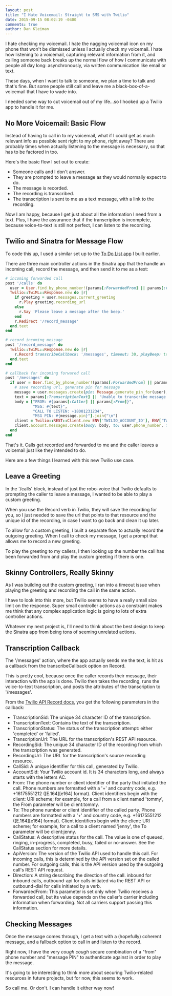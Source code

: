 ```yaml
---
layout: post
title: "I Hate Voicemail: Straight to SMS with Twilio"
date: 2015-09-15 08:02:19 -0400
comments: true
author: Dan Kleiman
---
```


I hate checking my voicemail. I hate the nagging voicemail icon on my phone that won't be dismissed unless I actually check my voicemail. I hate how listening to a voicemail, capturing relevant information from it, and calling someone back breaks up the normal flow of how I communicate with people all day long: asynchronously, via written communication like email or text.

These days, when I want to talk to someone, we plan a time to talk and that's fine. But some people still call and leave me a black-box-of-a-voicemail that I have to wade into.

I needed some way to cut voicemail out of my life...so I hooked up a Twilio app to handle it for me.

<!--more-->

No More Voicemail: Basic Flow
-----------------------------

Instead of having to call in to my voicemail, what if I could get as much relevant info as possible sent right to my phone, right away? There are probably times when actually listening to the message is necessary, so that has to be factored in too.

Here's the basic flow I set out to create:

- Someone calls and I don't answer.
- They are prompted to leave a message as they would normally expect to do.
- The message is recorded.
- The recording is transcribed.
- The transcription is sent to me as a text message, with a link to the recording.

Now I am happy, because I get just about all the information I need from a text. Plus, I have the assurance that if the transcription is incomplete, because voice-to-text is still not perfect, I can listen to the recording.

Twilio and Sinatra for Message Flow
-----------------------------------

To code this up, I used a similar set up to the [To Do List app](/blog/2015/08/13/sms-to-do-list-with-twilio/) I built earlier.

There are three main controller actions in the Sinatra app that the handle an incoming call, record the message, and then send it to me as a text:

```ruby
# incoming forwarded call
post '/calls' do
  user = User.find_by_phone_number!(params[:ForwardedFrom] || params[:CalledVia])
  Twilio::TwiML::Response.new do |r|
    if greeting = user.messages.current_greeting
      r.Play greeting.recording_url
    else
      r.Say 'Please leave a message after the beep.'
    end
    r.Redirect '/record_message'
  end.text
end

# record incoming message
post '/record_message' do
  Twilio::TwiML::Response.new do |r|
    r.Record transcribeCallback: '/messages', timeout: 30, playBeep: true
  end.text
end

# callback for incoming forwared call
post '/messages' do
  if user = User.find_by_phone_number!(params[:ForwardedFrom] || params[:CalledVia])
    # save recording url, generate pin for message
    message = user.messages.create(pin: Message.generate_pin_for(user), recording_url: params[:RecordingUrl], recording_sid: params[:RecordingSid])
    text = params[:TranscriptionText] || 'Unable to transcribe message'
    body = ["FROM: #{params[:Caller] || params[:From]}",
            "MSG: #{text}",
            "CALL TO LISTEN: +18001231234",
            "MSG PIN: #{message.pin}"].join("\n")
    client = Twilio::REST::Client.new ENV['TWILIO_ACCOUNT_ID'], ENV['TWILIO_AUTH']
    client.account.messages.create(body: body, to: user.phone_number, from: params[:To])
  end
end
```
That's it. Calls get recorded and forwarded to me and the caller leaves a voicemail just like they intended to do.

Here are a few things I learned with this new Twilio use case.

Leave a Greeting
-----------------

In the '/calls' block, instead of just the robo-voice that Twilio defaults to prompting the caller to leave a message, I wanted to be able to play a custom greeting.

When you use the Record verb in Twilio, they will save the recording for you, so I just needed to save the url that points to that resource and the unique id of the recording, in case I want to go back and clean it up later.

To allow for a custom greeting, I built a separate flow to actually record the outgoing greeting. When I call to check my message, I get a prompt that allows me to record a new greeting.

To play the greeting to my callers, I then looking up the number the call has been forwarded from and play the custom greeting if there is one.

Skinny Controllers, Really Skinny
---------------------------------

As I was building out the custom greeting, I ran into a timeout issue when playing the greeting and recording the call in the same action.

I have to look into this more, but Twilio seems to have a really small size limit on the response. Super small controller actions as a constraint makes me think that any complex application logic is going to lots of extra controller actions.

Whatever my next project is, I'll need to think about the best design to keep the Sinatra app from being tons of seeming unrelated actions.

Transcription Callback
----------------------

The '/messages' action, where the app actually sends me the text, is hit as a callback from the transcribeCallback option on Record.

This is pretty cool, because once the caller records their message, their interaction with the app is done. Twilio then takes the recording, runs the voice-to-text transcription, and posts the attributes of the transcription to '/messages'.

From the [Twilio API Record docs](https://www.twilio.com/docs/api/twiml/record), you get the following parameters in the callback:

- TranscriptionSid: The unique 34 character ID of the transcription.
- TranscriptionText: Contains the text of the transcription.
- TranscriptionStatus: The status of the transcription attempt: either 'completed' or 'failed'.
- TranscriptionUrl: The URL for the transcription's REST API resource.
- RecordingSid: The unique 34 character ID of the recording from which the transcription was generated.
- RecordingUrl: The URL for the transcription's source recording resource.
- CallSid: A unique identifier for this call, generated by Twilio.
- AccountSid: Your Twilio account id. It is 34 characters long, and always starts with the letters AC.
- From: The phone number or client identifier of the party that initiated the call. Phone numbers are formatted with a '+' and country code, e.g. +16175551212 ([E.164][e164] format). Client identifiers begin with the client: URI scheme; for example, for a call from a client named 'tommy', the From parameter will be client:tommy.
- To: The phone number or client identifier of the called party. Phone numbers are formatted with a '+' and country code, e.g. +16175551212 ([E.164][e164] format). Client identifiers begin with the client: URI scheme; for example, for a call to a client named 'jenny', the To parameter will be client:jenny.
- CallStatus: A descriptive status for the call. The value is one of queued, ringing, in-progress, completed, busy, failed or no-answer. See the CallStatus section for more details.
- ApiVersion: The version of the Twilio API used to handle this call. For incoming calls, this is determined by the API version set on the called number. For outgoing calls, this is the API version used by the outgoing call's REST API request.
- Direction: A string describing the direction of the call. inbound for inbound calls, outbound-api for calls initiated via the REST API or outbound-dial for calls initiated by a <Dial> verb.
- ForwardedFrom: This parameter is set only when Twilio receives a forwarded call, but its value depends on the caller's carrier including information when forwarding. Not all carriers support passing this information.

Checking Messages
-----------------

Once the message comes through, I get a text with a (hopefully) coherent message, and a fallback option to call in and listen to the record.

Right now, I have the very *cough cough* secure combination of a "from" phone number and "message PIN" to authenticate against in order to play the message.

It's going to be interesting to think more about securing Twilio-related resources in future projects, but for now, this seems to work.

So call me. Or don't. I can handle it either way now!

